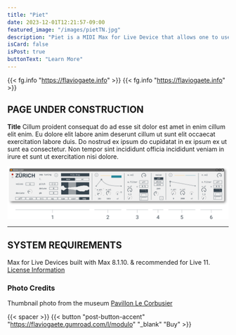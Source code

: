 ```yaml
---
title: "Piet"
date: 2023-12-01T12:21:57-09:00
featured_image: "/images/pietTN.jpg"
description: "Piet is a MIDI Max for Live Device that allows one to use a MIDI controller to navigate through a Live set's clips and launch, record, or stop them individually or collectively."
isCard: false
isPost: true
buttonText: "Learn More"
---
```


{{< fg.info "https://flaviogaete.info" >}}
{{< fg.info "https://flaviogaete.info" >}}

## PAGE UNDER CONSTRUCTION

**Title**  Cillum proident consequat do ad esse sit dolor est amet in enim cillum elit enim. Eu dolore elit labore anim deserunt cillum ut sunt elit occaecat exercitation labore duis. Do nostrud ex ipsum do cupidatat in ex ipsum ex ut sunt ea consectetur. Non tempor sint incididunt officia incididunt veniam in irure et sunt ut exercitation nisi dolore.

![Piet, a Max for Live device](zurichOverview.png)

---

## SYSTEM REQUIREMENTS

Max for Live Devices built with Max 8.1.10. & recommended for Live 11.
[License Information](/license)

### Photo Credits

Thumbnail photo from the museum [Pavillon Le Corbusier](https://pavillon-le-corbusier.ch/en/)

{{< spacer >}}
{{< button "post-button-accent" "https://flaviogaete.gumroad.com/l/modulo" "_blank" "Buy" >}}